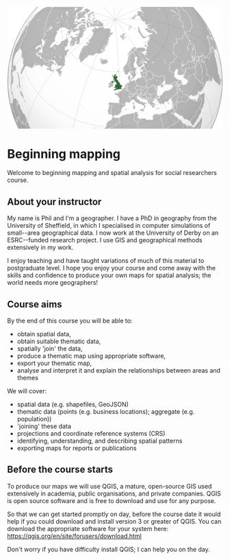 ![UK orthographic projection](images/uk_orthographic_projection.png)

# Beginning mapping

Welcome to beginning mapping and spatial analysis for social researchers course.


## About your instructor

My name is Phil and I'm a geographer.
I have a PhD in geography from the University of Sheffield, in which I specialised in computer simulations of small--area geographical data.
I now work at the University of Derby on an ESRC--funded research project.
I use GIS and geographical methods extensively in my work.

I enjoy teaching and have taught variations of much of this material to postgraduate level.
I hope you enjoy your course and come away with the skills and confidence to produce your own maps for spatial analysis; the world needs more geographers!


## Course aims

By the end of this course you will be able to:

- obtain spatial data,
- obtain suitable thematic data,
- spatially 'join' the data,
- produce a thematic map using appropriate software,
- export your thematic map,
- analyse and interpret it and explain the relationships between areas and themes

We will cover:

- spatial data (e.g. shapefiles, GeoJSON)
- thematic data (points (e.g. business locations); aggregate (e.g. population))
- 'joining' these data
- projections and coordinate reference systems (CRS)
- identifying, understanding, and describing spatial patterns
- exporting maps for reports or publications


## Before the course starts

To produce our maps we will use QGIS, a mature, open-source GIS used extensively in academia, public organisations, and private companies.
QGIS is open source software and is free to download and use for any purpose.

So that we can get started promptly on day, before the course date it would help if you could download and install version 3 or greater of QGIS.
You can download the appropriate software for your system here: https://qgis.org/en/site/forusers/download.html

Don't worry if you have difficulty install QGIS; I can help you on the day.
